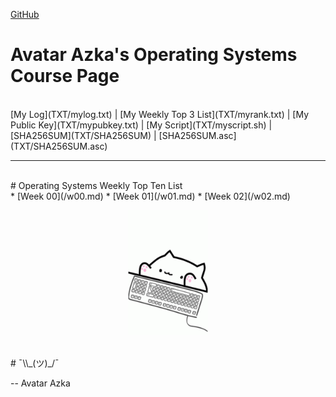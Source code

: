 ---
---

[GitHub](https://github.com/siepenmaru/os202/)
<br>
# Avatar Azka's Operating Systems Course Page
<br>
[My Log](TXT/mylog.txt) | [My Weekly Top 3 List](TXT/myrank.txt) | [My Public Key](TXT/mypubkey.txt) | [My Script](TXT/myscript.sh) | [SHA256SUM](TXT/SHA256SUM) | [SHA256SUM.asc](TXT/SHA256SUM.asc)
<br>
<hr>
<br>
# Operating Systems Weekly Top Ten List
<br>
* [Week 00](/w00.md)
* [Week 01](/w01.md)
* [Week 02](/w02.md)
<br>
<p style="text-align: center;"><img src="bongocat.gif" width="128"></p>
<br>
# ¯\\_(ツ)_/¯

-- Avatar Azka


